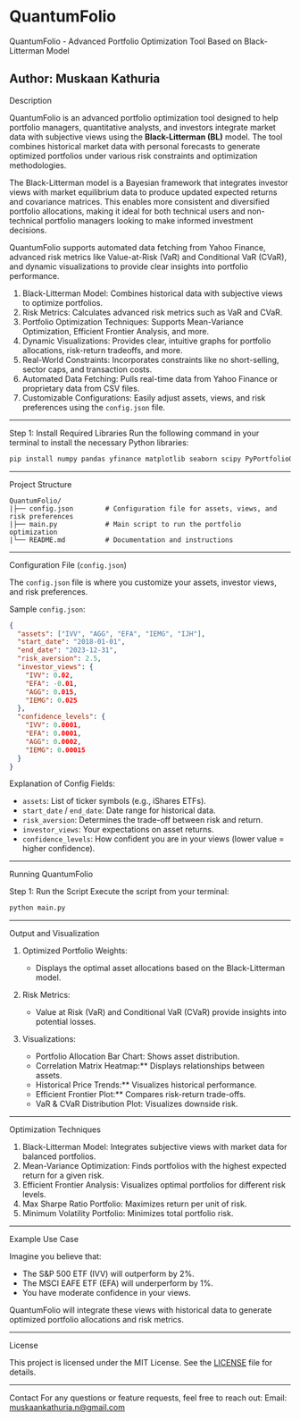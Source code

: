 # QuantumFolio
QuantumFolio - Advanced Portfolio Optimization Tool Based on Black-Litterman Model

Author: Muskaan Kathuria 
---

Description

QuantumFolio is an advanced portfolio optimization tool designed to help portfolio managers, quantitative analysts, and investors integrate market data with subjective views using the **Black-Litterman (BL)** model. The tool combines historical market data with personal forecasts to generate optimized portfolios under various risk constraints and optimization methodologies. 

The Black-Litterman model is a Bayesian framework that integrates investor views with market equilibrium data to produce updated expected returns and covariance matrices. This enables more consistent and diversified portfolio allocations, making it ideal for both technical users and non-technical portfolio managers looking to make informed investment decisions.

QuantumFolio supports automated data fetching from Yahoo Finance, advanced risk metrics like Value-at-Risk (VaR) and Conditional VaR (CVaR), and dynamic visualizations to provide clear insights into portfolio performance.

1. Black-Litterman Model: Combines historical data with subjective views to optimize portfolios.
2. Risk Metrics: Calculates advanced risk metrics such as VaR and CVaR.
3. Portfolio Optimization Techniques: Supports Mean-Variance Optimization, Efficient Frontier Analysis, and more.
4. Dynamic Visualizations: Provides clear, intuitive graphs for portfolio allocations, risk-return tradeoffs, and more.
5. Real-World Constraints: Incorporates constraints like no short-selling, sector caps, and transaction costs.
6. Automated Data Fetching: Pulls real-time data from Yahoo Finance or proprietary data from CSV files.
7. Customizable Configurations: Easily adjust assets, views, and risk preferences using the `config.json` file.

---

Step 1: Install Required Libraries
Run the following command in your terminal to install the necessary Python libraries:

```bash
pip install numpy pandas yfinance matplotlib seaborn scipy PyPortfolioOpt
```

---

Project Structure

```
QuantumFolio/
|├── config.json        # Configuration file for assets, views, and risk preferences
|├── main.py            # Main script to run the portfolio optimization
|└── README.md          # Documentation and instructions
```

---

Configuration File (`config.json`)

The `config.json` file is where you customize your assets, investor views, and risk preferences.

Sample `config.json`:

```json
{
  "assets": ["IVV", "AGG", "EFA", "IEMG", "IJH"],
  "start_date": "2018-01-01",
  "end_date": "2023-12-31",
  "risk_aversion": 2.5,
  "investor_views": {
    "IVV": 0.02,
    "EFA": -0.01,
    "AGG": 0.015,
    "IEMG": 0.025
  },
  "confidence_levels": {
    "IVV": 0.0001,
    "EFA": 0.0001,
    "AGG": 0.0002,
    "IEMG": 0.00015
  }
}
```

Explanation of Config Fields:
- `assets`: List of ticker symbols (e.g., iShares ETFs).
- `start_date` / `end_date`: Date range for historical data.
- `risk_aversion`: Determines the trade-off between risk and return.
- `investor_views`: Your expectations on asset returns.
- `confidence_levels`: How confident you are in your views (lower value = higher confidence).

---

Running QuantumFolio

Step 1: Run the Script
Execute the script from your terminal:

```bash
python main.py
```

---

Output and Visualization

1. Optimized Portfolio Weights:
   - Displays the optimal asset allocations based on the Black-Litterman model.

2. Risk Metrics:
   - Value at Risk (VaR) and Conditional VaR (CVaR) provide insights into potential losses.

3. Visualizations:
   - Portfolio Allocation Bar Chart: Shows asset distribution.
   - Correlation Matrix Heatmap:** Displays relationships between assets.
   - Historical Price Trends:** Visualizes historical performance.
   - Efficient Frontier Plot:** Compares risk-return trade-offs.
   - VaR & CVaR Distribution Plot: Visualizes downside risk.

---

Optimization Techniques

1. Black-Litterman Model: Integrates subjective views with market data for balanced portfolios.
2. Mean-Variance Optimization: Finds portfolios with the highest expected return for a given risk.
3. Efficient Frontier Analysis: Visualizes optimal portfolios for different risk levels.
4. Max Sharpe Ratio Portfolio: Maximizes return per unit of risk.
5. Minimum Volatility Portfolio: Minimizes total portfolio risk.

---
Example Use Case

Imagine you believe that:
- The S&P 500 ETF (IVV) will outperform by 2%.
- The MSCI EAFE ETF (EFA) will underperform by 1%.
- You have moderate confidence in your views.

QuantumFolio will integrate these views with historical data to generate optimized portfolio allocations and risk metrics.

---

License

This project is licensed under the MIT License. See the [LICENSE](LICENSE) file for details.

---
Contact
For any questions or feature requests, feel free to reach out:
Email: muskaankathuria.n@gmail.com
